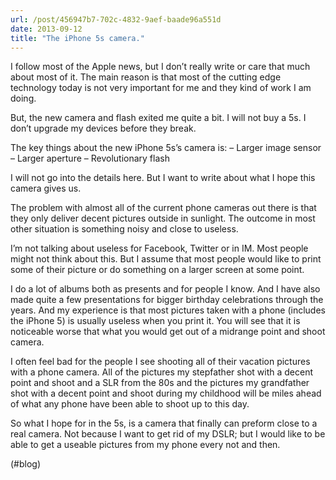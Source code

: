 ```yaml
---
url: /post/456947b7-702c-4832-9aef-baade96a551d
date: 2013-09-12
title: "The iPhone 5s camera."
---
```


I follow most of the Apple news, but I don&#8217;t really write or care that much about most of it. The main reason is that most of the cutting edge technology today is not very important for me and they kind of work I am doing.



But, the new camera and flash exited me quite a bit. I will not buy a 5s. I don&#8217;t upgrade my devices before they break.



The key things about the new iPhone 5s&#8217;s camera is: &#8211; Larger image sensor &#8211; Larger aperture &#8211; Revolutionary flash



I will not go into the details here. But I want to write about what I hope this camera gives us.



The problem with almost all of the current phone cameras out there is that they only deliver decent pictures outside in sunlight. The outcome in most other situation is something noisy and close to useless.



I&#8217;m not talking about useless for Facebook, Twitter or in IM. Most people might not think about this. But I assume that most people would like to print some of their picture or do something on a larger screen at some point.



I do a lot of albums both as presents and for people I know. And I have also made quite a few presentations for bigger birthday celebrations through the years. And my experience is that most pictures taken with a phone (includes the iPhone 5) is usually useless when you print it. You will see that it is noticeable worse that what you would get out of a midrange point and shoot camera.



I often feel bad for the people I see shooting all of their vacation pictures with a phone camera. All of the pictures my stepfather shot with a decent point and shoot and a SLR from the 80s and the pictures my grandfather shot with a decent point and shoot during my childhood will be miles ahead of what any phone have been able to shoot up to this day.



So what I hope for in the 5s, is a camera that finally can preform close to a real camera. Not because I want to get rid of my DSLR; but I would like to be able to get a useable pictures from my phone every not and then.



(#blog)